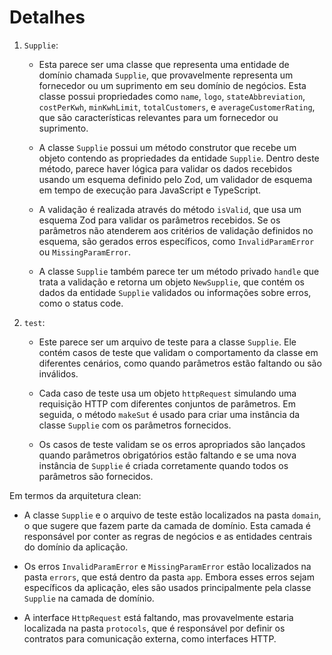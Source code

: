 # Detalhes

1. `Supplie`:

   - Esta parece ser uma classe que representa uma entidade de domínio chamada `Supplie`, que provavelmente representa um fornecedor ou um suprimento em seu domínio de negócios. Esta classe possui propriedades como `name`, `logo`, `stateAbbreviation`, `costPerKwh`, `minKwhLimit`, `totalCustomers`, e `averageCustomerRating`, que são características relevantes para um fornecedor ou suprimento.

   - A classe `Supplie` possui um método construtor que recebe um objeto contendo as propriedades da entidade `Supplie`. Dentro deste método, parece haver lógica para validar os dados recebidos usando um esquema definido pelo Zod, um validador de esquema em tempo de execução para JavaScript e TypeScript.

   - A validação é realizada através do método `isValid`, que usa um esquema Zod para validar os parâmetros recebidos. Se os parâmetros não atenderem aos critérios de validação definidos no esquema, são gerados erros específicos, como `InvalidParamError` ou `MissingParamError`.

   - A classe `Supplie` também parece ter um método privado `handle` que trata a validação e retorna um objeto `NewSupplie`, que contém os dados da entidade `Supplie` validados ou informações sobre erros, como o status code.

2. `test`:

   - Este parece ser um arquivo de teste para a classe `Supplie`. Ele contém casos de teste que validam o comportamento da classe em diferentes cenários, como quando parâmetros estão faltando ou são inválidos.

   - Cada caso de teste usa um objeto `httpRequest` simulando uma requisição HTTP com diferentes conjuntos de parâmetros. Em seguida, o método `makeSut` é usado para criar uma instância da classe `Supplie` com os parâmetros fornecidos.

   - Os casos de teste validam se os erros apropriados são lançados quando parâmetros obrigatórios estão faltando e se uma nova instância de `Supplie` é criada corretamente quando todos os parâmetros são fornecidos.

Em termos da arquitetura clean:

- A classe `Supplie` e o arquivo de teste estão localizados na pasta `domain`, o que sugere que fazem parte da camada de domínio. Esta camada é responsável por conter as regras de negócios e as entidades centrais do domínio da aplicação.

- Os erros `InvalidParamError` e `MissingParamError` estão localizados na pasta `errors`, que está dentro da pasta `app`. Embora esses erros sejam específicos da aplicação, eles são usados principalmente pela classe `Supplie` na camada de domínio.

- A interface `HttpRequest` está faltando, mas provavelmente estaria localizada na pasta `protocols`, que é responsável por definir os contratos para comunicação externa, como interfaces HTTP.
